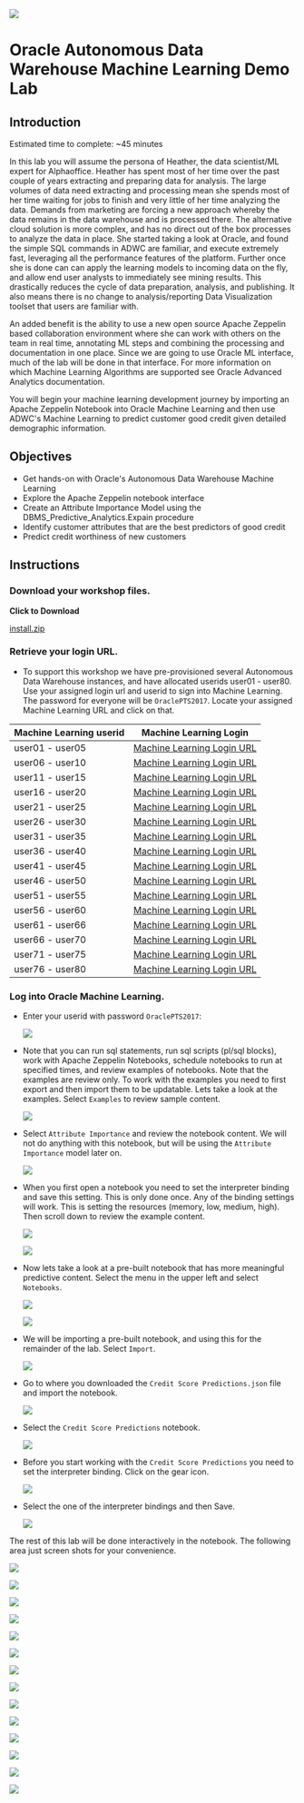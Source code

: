   ![](images/ml/001.png)

# Oracle Autonomous Data Warehouse Machine Learning Demo Lab

## Introduction
Estimated time to complete: ~45 minutes

In this lab you will assume the persona of Heather, the data scientist/ML expert for Alphaoffice. Heather has spent most of her time over the past couple of years extracting and preparing data for analysis. The large volumes of data need extracting and processing mean she spends most of her time waiting for jobs to finish and very little of her time analyzing the data. Demands from marketing are forcing a new approach whereby the data remains in the data warehouse and is processed there. The alternative cloud solution is more complex, and has no direct out of the box processes to analyze the data in place. She started taking a look at Oracle, and found the simple SQL commands in ADWC are familiar, and execute extremely fast, leveraging all the performance features of the platform. Further once she is done can can apply the learning models to incoming data on the fly, and allow end user analysts to immediately see mining results. This drastically reduces the cycle of data preparation, analysis, and publishing. It also means there is no change to analysis/reporting Data Visualization toolset that users are familiar with.

An added benefit is the ability to use a new open source Apache Zeppelin based collaboration environment where she can work with others on the team in real time, annotating ML steps and combining the processing and documentation in one place. Since we are going to use Oracle ML interface, much of the lab will be done in that interface. For more information on which Machine Learning Algorithms are supported see Oracle Advanced Analytics documentation.

You will begin your machine learning development journey by importing an Apache Zeppelin Notebook into Oracle Machine Learning and then use ADWC's Machine Learning to predict customer good credit given detailed demographic information.

## Objectives

- Get hands-on with Oracle's Autonomous Data Warehouse Machine Learning
- Explore the Apache Zeppelin notebook interface
- Create an Attribute Importance Model using the DBMS_Predictive_Analytics.Expain procedure
- Identify customer attributes that are the best predictors of good credit
- Predict credit worthiness of new customers

## Instructions

### Download your workshop files.  

**Click to Download**

[install.zip](https://dgcameron.github.io/adwcml_oow/install.zip)

### Retrieve your login URL.

- To support this workshop we have pre-provisioned several Autonomous Data Warehouse instances, and have allocated userids user01 - user80.  Use your assigned login url and userid to sign into Machine Learning.  The password for everyone will be `OraclePTS2017`.  Locate your assigned Machine Learning URL and click on that.

|Machine Learning userid|Machine Learning Login|
|---|---|
|user01 - user05|<a href="https://adb.us-ashburn-1.oraclecloud.com/omlusers/login.html?tenant=OCID1.TENANCY.OC1..AAAAAAAA3FF5N7TZN3BUPBW7D5NHFCNUAGNCA5KN7KW4ODBMZMP5FHH6FWLA&database=ORCL&redirect_uri=https://adb.us-ashburn-1.oraclecloud.com/omlusers/api/oauth2/v1/login" target="_blank">Machine Learning Login URL</a>|
|user06 - user10|<a href="https://adb.us-ashburn-1.oraclecloud.com/omlusers/login.html?tenant=OCID1.TENANCY.OC1..AAAAAAAA3FF5N7TZN3BUPBW7D5NHFCNUAGNCA5KN7KW4ODBMZMP5FHH6FWLA&database=ORCL&redirect_uri=https://adb.us-ashburn-1.oraclecloud.com/omlusers/api/oauth2/v1/login" target="_blank">Machine Learning Login URL</a>|
|user11 - user15|<a href="https://adb.us-ashburn-1.oraclecloud.com/omlusers/login.html?tenant=OCID1.TENANCY.OC1..AAAAAAAA3FF5N7TZN3BUPBW7D5NHFCNUAGNCA5KN7KW4ODBMZMP5FHH6FWLA&database=ORCL&redirect_uri=https://adb.us-ashburn-1.oraclecloud.com/omlusers/api/oauth2/v1/login" target="_blank">Machine Learning Login URL</a>|
|user16 - user20|<a href="https://adb.us-ashburn-1.oraclecloud.com/omlusers/login.html?tenant=OCID1.TENANCY.OC1..AAAAAAAA3FF5N7TZN3BUPBW7D5NHFCNUAGNCA5KN7KW4ODBMZMP5FHH6FWLA&database=ORCL&redirect_uri=https://adb.us-ashburn-1.oraclecloud.com/omlusers/api/oauth2/v1/login" target="_blank">Machine Learning Login URL</a>|
|user21 - user25|<a href="https://adb.us-ashburn-1.oraclecloud.com/omlusers/login.html?tenant=OCID1.TENANCY.OC1..AAAAAAAA3FF5N7TZN3BUPBW7D5NHFCNUAGNCA5KN7KW4ODBMZMP5FHH6FWLA&database=ORCL&redirect_uri=https://adb.us-ashburn-1.oraclecloud.com/omlusers/api/oauth2/v1/login" target="_blank">Machine Learning Login URL</a>|
|user26 - user30|<a href="https://adb.us-ashburn-1.oraclecloud.com/omlusers/login.html?tenant=OCID1.TENANCY.OC1..AAAAAAAA3FF5N7TZN3BUPBW7D5NHFCNUAGNCA5KN7KW4ODBMZMP5FHH6FWLA&database=ORCL&redirect_uri=https://adb.us-ashburn-1.oraclecloud.com/omlusers/api/oauth2/v1/login" target="_blank">Machine Learning Login URL</a>|
|user31 - user35|<a href="https://adb.us-ashburn-1.oraclecloud.com/omlusers/login.html?tenant=OCID1.TENANCY.OC1..AAAAAAAA3FF5N7TZN3BUPBW7D5NHFCNUAGNCA5KN7KW4ODBMZMP5FHH6FWLA&database=ORCL&redirect_uri=https://adb.us-ashburn-1.oraclecloud.com/omlusers/api/oauth2/v1/login" target="_blank">Machine Learning Login URL</a>|
|user36 - user40|<a href="https://adb.us-ashburn-1.oraclecloud.com/omlusers/login.html?tenant=OCID1.TENANCY.OC1..AAAAAAAA3FF5N7TZN3BUPBW7D5NHFCNUAGNCA5KN7KW4ODBMZMP5FHH6FWLA&database=ORCL&redirect_uri=https://adb.us-ashburn-1.oraclecloud.com/omlusers/api/oauth2/v1/login" target="_blank">Machine Learning Login URL</a>|
|user41 - user45|<a href="https://adb.us-ashburn-1.oraclecloud.com/omlusers/login.html?tenant=OCID1.TENANCY.OC1..AAAAAAAA3FF5N7TZN3BUPBW7D5NHFCNUAGNCA5KN7KW4ODBMZMP5FHH6FWLA&database=ORCL&redirect_uri=https://adb.us-ashburn-1.oraclecloud.com/omlusers/api/oauth2/v1/login" target="_blank">Machine Learning Login URL</a>|
|user46 - user50|<a href="https://adb.us-ashburn-1.oraclecloud.com/omlusers/login.html?tenant=OCID1.TENANCY.OC1..AAAAAAAA3FF5N7TZN3BUPBW7D5NHFCNUAGNCA5KN7KW4ODBMZMP5FHH6FWLA&database=ORCL&redirect_uri=https://adb.us-ashburn-1.oraclecloud.com/omlusers/api/oauth2/v1/login" target="_blank">Machine Learning Login URL</a>|
|user51 - user55|<a href="https://adb.us-ashburn-1.oraclecloud.com/omlusers/login.html?tenant=OCID1.TENANCY.OC1..AAAAAAAA3FF5N7TZN3BUPBW7D5NHFCNUAGNCA5KN7KW4ODBMZMP5FHH6FWLA&database=ORCL&redirect_uri=https://adb.us-ashburn-1.oraclecloud.com/omlusers/api/oauth2/v1/login" target="_blank">Machine Learning Login URL</a>|
|user56 - user60|<a href="https://adb.us-ashburn-1.oraclecloud.com/omlusers/login.html?tenant=OCID1.TENANCY.OC1..AAAAAAAA3FF5N7TZN3BUPBW7D5NHFCNUAGNCA5KN7KW4ODBMZMP5FHH6FWLA&database=ORCL&redirect_uri=https://adb.us-ashburn-1.oraclecloud.com/omlusers/api/oauth2/v1/login" target="_blank">Machine Learning Login URL</a>|
|user61 - user66|<a href="https://adb.us-ashburn-1.oraclecloud.com/omlusers/login.html?tenant=OCID1.TENANCY.OC1..AAAAAAAA3FF5N7TZN3BUPBW7D5NHFCNUAGNCA5KN7KW4ODBMZMP5FHH6FWLA&database=ORCL&redirect_uri=https://adb.us-ashburn-1.oraclecloud.com/omlusers/api/oauth2/v1/login" target="_blank">Machine Learning Login URL</a>|
|user66 - user70|<a href="https://adb.us-ashburn-1.oraclecloud.com/omlusers/login.html?tenant=OCID1.TENANCY.OC1..AAAAAAAA3FF5N7TZN3BUPBW7D5NHFCNUAGNCA5KN7KW4ODBMZMP5FHH6FWLA&database=ORCL&redirect_uri=https://adb.us-ashburn-1.oraclecloud.com/omlusers/api/oauth2/v1/login" target="_blank">Machine Learning Login URL</a>|
|user71 - user75|<a href="https://adb.us-ashburn-1.oraclecloud.com/omlusers/login.html?tenant=OCID1.TENANCY.OC1..AAAAAAAA3FF5N7TZN3BUPBW7D5NHFCNUAGNCA5KN7KW4ODBMZMP5FHH6FWLA&database=ORCL&redirect_uri=https://adb.us-ashburn-1.oraclecloud.com/omlusers/api/oauth2/v1/login" target="_blank">Machine Learning Login URL</a>|
|user76 - user80|<a href="https://adb.us-ashburn-1.oraclecloud.com/omlusers/login.html?tenant=OCID1.TENANCY.OC1..AAAAAAAA3FF5N7TZN3BUPBW7D5NHFCNUAGNCA5KN7KW4ODBMZMP5FHH6FWLA&database=ORCL&redirect_uri=https://adb.us-ashburn-1.oraclecloud.com/omlusers/api/oauth2/v1/login" target="_blank">Machine Learning Login URL</a>|


### Log into Oracle Machine Learning.

- Enter your userid with password `OraclePTS2017`:

  ![](images/ml/002.png)

- Note that you can run sql statements, run sql scripts (pl/sql blocks), work with Apache Zeppelin Notebooks, schedule notebooks to run at specified times, and review examples of notebooks.  Note that the examples are review only.  To work with the examples you need to first export and then import them to be updatable.  Lets take a look at the examples.  Select `Examples` to review sample content.

  ![](images/ml/003.png)

- Select `Attribute Importance` and review the notebook content.  We will not do anything with this notebook, but will be using the `Attribute Importance` model later on.

  ![](images/ml/004.png)

- When you first open a notebook you need to set the interpreter binding and save this setting.  This is only done once.  Any of the binding settings will work.  This is setting the resources (memory, low, medium, high).  Then scroll down to review the example content.

  ![](images/ml/005.png)

  ![](images/ml/005.1.png)

- Now lets take a look at a pre-built notebook that has more meaningful predictive content.  Select the menu in the upper left and select `Notebooks`.

  ![](images/ml/006.png)

  ![](images/ml/007.png)

- We will be importing a pre-built notebook, and using this for the remainder of the lab.  Select `Import`.

  ![](images/ml/008.png)

- Go to where you downloaded the `Credit Score Predictions.json` file and import the notebook.

  ![](images/ml/009.png)

- Select the `Credit Score Predictions` notebook.

  ![](images/ml/010.png)

- Before you start working with the `Credit Score Predictions` you need to set the interpreter binding.  Click on the gear icon.

  ![](images/ml/011.png)

- Select the one of the interpreter bindings and then Save.

  ![](images/ml/012.png)

The rest of this lab will be done interactively in the notebook.  The following area just screen shots for your convenience.

![](images/ml/013.png)

![](images/ml/014.png)

![](images/ml/015.png)

![](images/ml/016.png)

![](images/ml/017.png)

![](images/ml/018.png)

![](images/ml/019.png)

![](images/ml/020.png)

![](images/ml/021.png)

![](images/ml/022.png)

![](images/ml/023.png)

![](images/ml/024.png)

![](images/ml/025.png)

![](images/ml/026.png)